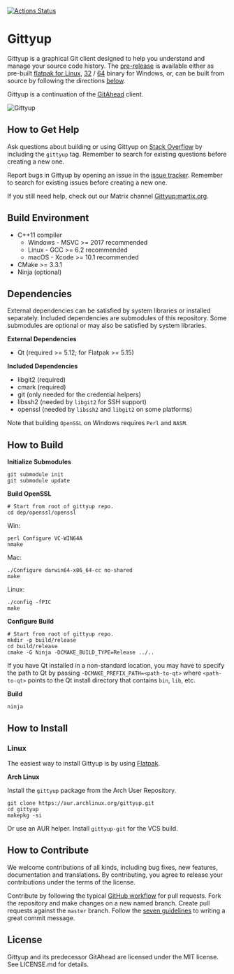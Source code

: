 [![Actions Status](https://github.com/Murmele/Gittyup/actions/workflows/build.yml/badge.svg)](https://github.com/Murmele/Gittyup/actions/workflows/build.yml)

Gittyup
==================================

Gittyup is a graphical Git client designed to help you understand and manage your source code history. The [pre-release](https://github.com/Murmele/Gittyup/releases)
is available either as pre-built [flatpak for Linux](https://github.com/Murmele/Gittyup/releases/download/latest/com.github.Murmele.Gittyup.flatpak), [32](https://github.com/Murmele/Gittyup/releases/download/latest/Gittyup-win32-1.0.0-dev.exe) / [64](https://github.com/Murmele/Gittyup/releases/download/latest/Gittyup-win64-1.0.0-dev.exe) binary for Windows,
or, can be built from source by following the directions [below](https://github.com/Murmele/Gittyup#how-to-build).

Gittyup is a continuation of the [GitAhead](https://github.com/gitahead/gitahead) client.

![Gittyup](https://raw.githubusercontent.com/Murmele/Gittyup/master/rsrc/dark.png)

How to Get Help
---------------

Ask questions about building or using Gittyup on
[Stack Overflow](http://stackoverflow.com/questions/tagged/gittyup) by
including the `gittyup` tag. Remember to search for existing questions
before creating a new one.

Report bugs in Gittyup by opening an issue in the
[issue tracker](https://github.com/Murmele/gittyup/issues).
Remember to search for existing issues before creating a new one.

If you still need help, check out our Matrix channel
[Gittyup:martix.org](https://matrix.to/#/#Gittyup:matrix.org).

Build Environment
-----------------

* C++11 compiler
  * Windows - MSVC >= 2017 recommended
  * Linux - GCC >= 6.2 recommended
  * macOS - Xcode >= 10.1 recommended
* CMake >= 3.3.1
* Ninja (optional)

Dependencies
------------

External dependencies can be satisfied by system libraries or installed
separately. Included dependencies are submodules of this repository. Some
submodules are optional or may also be satisfied by system libraries.

**External Dependencies**

* Qt (required >= 5.12; for Flatpak >= 5.15)

**Included Dependencies**

* libgit2 (required)
* cmark (required)
* git (only needed for the credential helpers)
* libssh2 (needed by `libgit2` for SSH support)
* openssl (needed by `libssh2` and `libgit2` on some platforms)

Note that building `OpenSSL` on Windows requires `Perl` and `NASM`.

How to Build
------------

**Initialize Submodules**

    git submodule init
    git submodule update

**Build OpenSSL**

    # Start from root of gittyup repo.
    cd dep/openssl/openssl

Win:

    perl Configure VC-WIN64A
    nmake

Mac:

    ./Configure darwin64-x86_64-cc no-shared
    make

Linux:

    ./config -fPIC
    make

**Configure Build**

    # Start from root of gittyup repo.
    mkdir -p build/release
    cd build/release
    cmake -G Ninja -DCMAKE_BUILD_TYPE=Release ../..

If you have Qt installed in a non-standard location, you may have to
specify the path to Qt by passing `-DCMAKE_PREFIX_PATH=<path-to-qt>`
where `<path-to-qt>` points to the Qt install directory that contains
`bin`, `lib`, etc.

**Build**

    ninja

How to Install
-----------------
### Linux

The easiest way to install Gittyup is by using [Flatpak](https://flathub.org/apps/details/com.github.Murmele.Gittyup).

**Arch Linux**

Install the `gittyup` package from the Arch User Repository.

	git clone https://aur.archlinux.org/gittyup.git
	cd gittyup
	makepkg -si

Or use an AUR helper.
Install `gittyup-git` for the VCS build.

How to Contribute
-----------------

We welcome contributions of all kinds, including bug fixes, new features,
documentation and translations. By contributing, you agree to release
your contributions under the terms of the license.

Contribute by following the typical
[GitHub workflow](https://docs.github.com/en/get-started/quickstart/github-flow)
for pull requests. Fork the repository and make changes on a new named
branch. Create pull requests against the `master` branch. Follow the
[seven guidelines](https://chris.beams.io/posts/git-commit/) to writing a
great commit message.

License
-------

Gittyup and its predecessor GitAhead are licensed under the MIT license. See LICENSE.md for details.
